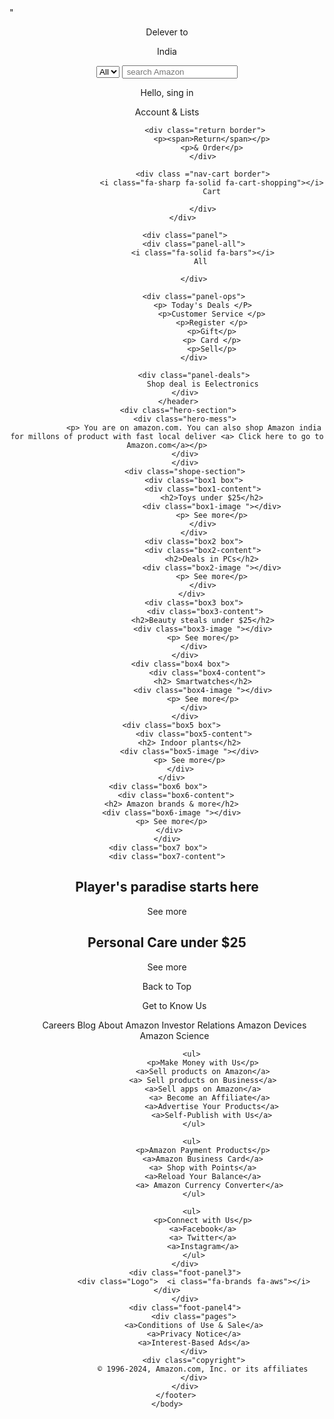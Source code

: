 <!DOCTYPE html>

<html lang="en">
    <head>
        <meta charset="utf-8">
        <meta http-equiv="X-UA-Compatible" content="IE=edge">
        <title> Amazon web page</title>
        <meta name="description" content="">
        <meta name="viewport" content="width=device-width, initial-scale=1">
        <link rel="stylesheet" href="project.css">
        <link rel="stylesheet"  href="https://cdnjs.cloudflare.com/ajax/libs/font-awesome/6.5.2/css/all.min.css" integrity="sha512-SnH5WK+bZxgPHs44uWIX+LLJAJ9/2PkPKZ5QiAj6Ta86w+fsb2TkcmfRyVX3pBnMFcV7oQPJkl9QevSCWr3W6A==" crossorigin="anonymous" referrerpolicy="no-referrer" >"
    </head>
    <body>
        <header>
            <div  class="navbar">
                <div class="nav-Logo border">
                    <div class="Logo"> 
                        <i class="fa-brands fa-aws"></i>
                    </div>
                </div>
                    <div class="nav-address border">
                        <p class="add-first"> Delever to </p>
                        <div div class="add-icon">
                            <i class="fa-solid fa-location-pin"></i>
                            <p class="add-sec">India</p>
                        </div>
                    </div>
                    <div class="nav-search">
                        <select class="search-select">
                            <option > All </option>
                        </select>
                        <input placeholder =" search Amazon" class="search-input">
                        <div class=" search-icon">
                            <i class="fa-solid fa-magnifying-glass"></i>
                        </div>
                    </div>
                     <div class="nav-singin border">
                         <p><span>Hello, sing in</span></p>
                         <p>Account & Lists</p>
                     </div>

                     <div class="return border">
                        <p><span>Return</span></p>
                        <p>& Order</p>
                    </div>

                    <div class ="nav-cart border">
                        <i class="fa-sharp fa-solid fa-cart-shopping"></i>
                        Cart
                
                    </div>
            </div> 

            <div class="panel">
                <div class="panel-all">
                    <i class="fa-solid fa-bars"></i>
                   All

                </div>

                <div class="panel-ops">
                    <p> Today's Deals </P>
                        <p>Customer Service </p>
                        <p>Register </p>
                        <p>Gift</p>
                        <p> Card </p>
                        <p>Sell</p>
                </div>

                <div class="panel-deals">
                    Shop deal is Eelectronics
            </div>
         </header>
         <div class="hero-section">
            <div class="hero-mess">
                <p> You are on amazon.com. You can also shop Amazon india for millons of product with fast local deliver <a> Click here to go to Amazon.com</a></p>
            </div>
            </div>
            <div class="shope-section">
                <div class="box1 box">
                    <div class="box1-content">
                        <h2>Toys under $25</h2>
                        <div class="box1-image "></div>
                        <p> See more</p>
                    </div>
                </div>
                <div class="box2 box">
                    <div class="box2-content">
                        <h2>Deals in PCs</h2>
                        <div class="box2-image "></div>
                        <p> See more</p>
                    </div>
               </div>
                <div class="box3 box">
                     <div class="box3-content">
                    <h2>Beauty steals under $25</h2>
                    <div class="box3-image "></div>
                    <p> See more</p>
                </div>
            </div>
                <div class="box4 box">      
                      <div class="box4-content">
                    <h2> Smartwatches</h2>
                    <div class="box4-image "></div>
                    <p> See more</p>
                </div>
            </div>
            <div class="box5 box">      
                <div class="box5-content">
              <h2> Indoor plants</h2>
              <div class="box5-image "></div>
              <p> See more</p>
          </div>
      </div>
      <div class="box6 box">      
        <div class="box6-content">
      <h2> Amazon brands & more</h2>
      <div class="box6-image "></div>
      <p> See more</p>
     </div>
    </div>
      <div class="box7 box">      
    <div class="box7-content">
  <h2>  Player's paradise starts here</h2>
  <div class="box7-image "></div>
  <p> See more</p>
    </div>
   </div>
   <div class="box8 box">      
    <div class="box8-content">
  <h2> Personal Care under $25</h2>
  <div class="box8-image "></div>
  <p> See more</p>
   </div>
   </div>
        </div>
        <footer>
            <div class="foot-panel1"> Back to Top </div>
            <div class="foot-panel2">
                <ul> 
                    <p>Get to Know Us</p>
                    <a>Careers</a>
                    <a> Blog</a>
                    <a>About Amazon</a>
                       <a> Investor Relations</a>
                        <a>Amazon Devices</a>
                        <a>Amazon Science</a>
                </ul>

                <ul> 
                    <p>Make Money with Us</p>
                    <a>Sell products on Amazon</a>
                    <a> Sell products on Business</a>
                    <a>Sell apps on Amazon</a>
                       <a> Become an Affiliate</a>
                        <a>Advertise Your Products</a>
                        <a>Self-Publish with Us</a>
                </ul>

                <ul> 
                    <p>Amazon Payment Products</p>
                    <a>Amazon Business Card</a>
                    <a> Shop with Points</a>
                    <a>Reload Your Balance</a>
                       <a> Amazon Currency Converter</a>
                </ul>

                <ul> 
                    <p>Connect with Us</p>
                    <a>Facebook</a>
                    <a> Twitter</a>
                    <a>Instagram</a>
                </ul>
            </div>
            <div class="foot-panel3">
                <div class="Logo">  <i class="fa-brands fa-aws"></i> </div>
            </div>
            <div class="foot-panel4">
                <div class="pages">
                <a>Conditions of Use & Sale</a>
                <a>Privacy Notice</a>
                <a>Interest-Based Ads</a>
                </div>
                <div class="copyright">
                    © 1996-2024, Amazon.com, Inc. or its affiliates
                </div>
            </div>
        </footer>
    </body>
</html>
